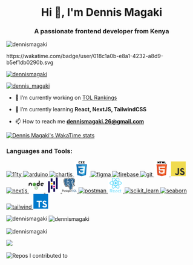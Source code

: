 <h1 align="center">Hi 👋, I'm Dennis Magaki</h1>
<h3 align="center">A passionate frontend developer from Kenya</h3>

<p align="left"> <img src="https://komarev.com/ghpvc/?username=dennismagaki&label=Profile%20views&color=ff0000&style=flat" alt="dennismagaki" /> </p> https://wakatime.com/badge/user/018c1a0b-e8a1-4232-a8d9-b5ef1db0290b.svg

<p align="left"> <a href="https://github.com/ryo-ma/github-profile-trophy"><img src="https://github-profile-trophy.vercel.app/?username=dennismagaki" alt="dennismagaki" /></a> </p>

<p align="left"> <a href="https://twitter.com/dennis_magaki" target="blank"><img src="https://img.shields.io/twitter/follow/dennis_magaki?logo=twitter&style=for-the-badge" alt="dennis_magaki" /></a> </p>

- 🔭 I’m currently working on [TOL Rankings](tol-ranking.vercel.app)

- 🌱 I’m currently learning **React, NextJS, TailwindCSS**

- 📫 How to reach me **dennismagaki.26@gmail.com**

[![Dennis Magaki's WakaTime stats](https://github-readme-stats.vercel.app/api/wakatime?username=DennisMagaki)](https://github.com/anuraghazra/github-readme-stats)

<h3 align="left">Languages and Tools:</h3>
<p align="left"> <a href="https://www.11ty.dev/" target="_blank" rel="noreferrer"> <img src="https://gist.githubusercontent.com/vivek32ta/c7f7bf583c1fb1c58d89301ea40f37fd/raw/f4c85cce5790758286b8f155ef9a177710b995df/11ty.svg" alt="11ty" width="40" height="40"/> </a> <a href="https://www.arduino.cc/" target="_blank" rel="noreferrer"> <img src="https://cdn.worldvectorlogo.com/logos/arduino-1.svg" alt="arduino" width="40" height="40"/> </a> <a href="https://www.chartjs.org" target="_blank" rel="noreferrer"> <img src="https://www.chartjs.org/media/logo-title.svg" alt="chartjs" width="40" height="40"/> </a> <a href="https://www.w3schools.com/css/" target="_blank" rel="noreferrer"> <img src="https://raw.githubusercontent.com/devicons/devicon/master/icons/css3/css3-original-wordmark.svg" alt="css3" width="40" height="40"/> </a> <a href="https://www.figma.com/" target="_blank" rel="noreferrer"> <img src="https://www.vectorlogo.zone/logos/figma/figma-icon.svg" alt="figma" width="40" height="40"/> </a> <a href="https://firebase.google.com/" target="_blank" rel="noreferrer"> <img src="https://www.vectorlogo.zone/logos/firebase/firebase-icon.svg" alt="firebase" width="40" height="40"/> </a> <a href="https://git-scm.com/" target="_blank" rel="noreferrer"> <img src="https://www.vectorlogo.zone/logos/git-scm/git-scm-icon.svg" alt="git" width="40" height="40"/> </a> <a href="https://www.w3.org/html/" target="_blank" rel="noreferrer"> <img src="https://raw.githubusercontent.com/devicons/devicon/master/icons/html5/html5-original-wordmark.svg" alt="html5" width="40" height="40"/> </a> <a href="https://developer.mozilla.org/en-US/docs/Web/JavaScript" target="_blank" rel="noreferrer"> <img src="https://raw.githubusercontent.com/devicons/devicon/master/icons/javascript/javascript-original.svg" alt="javascript" width="40" height="40"/> </a> <a href="https://nextjs.org/" target="_blank" rel="noreferrer"> <img src="https://cdn.worldvectorlogo.com/logos/nextjs-2.svg" alt="nextjs" width="40" height="40"/> </a> <a href="https://nodejs.org" target="_blank" rel="noreferrer"> <img src="https://raw.githubusercontent.com/devicons/devicon/master/icons/nodejs/nodejs-original-wordmark.svg" alt="nodejs" width="40" height="40"/> </a> <a href="https://pandas.pydata.org/" target="_blank" rel="noreferrer"> <img src="https://raw.githubusercontent.com/devicons/devicon/2ae2a900d2f041da66e950e4d48052658d850630/icons/pandas/pandas-original.svg" alt="pandas" width="40" height="40"/> </a> <a href="https://www.postgresql.org" target="_blank" rel="noreferrer"> <img src="https://raw.githubusercontent.com/devicons/devicon/master/icons/postgresql/postgresql-original-wordmark.svg" alt="postgresql" width="40" height="40"/> </a> <a href="https://postman.com" target="_blank" rel="noreferrer"> <img src="https://www.vectorlogo.zone/logos/getpostman/getpostman-icon.svg" alt="postman" width="40" height="40"/> </a> <a href="https://reactjs.org/" target="_blank" rel="noreferrer"> <img src="https://raw.githubusercontent.com/devicons/devicon/master/icons/react/react-original-wordmark.svg" alt="react" width="40" height="40"/> </a> <a href="https://scikit-learn.org/" target="_blank" rel="noreferrer"> <img src="https://upload.wikimedia.org/wikipedia/commons/0/05/Scikit_learn_logo_small.svg" alt="scikit_learn" width="40" height="40"/> </a> <a href="https://seaborn.pydata.org/" target="_blank" rel="noreferrer"> <img src="https://seaborn.pydata.org/_images/logo-mark-lightbg.svg" alt="seaborn" width="40" height="40"/> </a> <a href="https://tailwindcss.com/" target="_blank" rel="noreferrer"> <img src="https://www.vectorlogo.zone/logos/tailwindcss/tailwindcss-icon.svg" alt="tailwind" width="40" height="40"/> </a> <a href="https://www.typescriptlang.org/" target="_blank" rel="noreferrer"> <img src="https://raw.githubusercontent.com/devicons/devicon/master/icons/typescript/typescript-original.svg" alt="typescript" width="40" height="40"/> </a> </p>

<p><img align="left" src="https://github-readme-stats.vercel.app/api/top-langs?username=dennismagaki&show_icons=true&theme=dark&locale=en&layout=compact" alt="dennismagaki" /></p>

<p>&nbsp;<img align="center" src="https://github-readme-stats.vercel.app/api?username=dennismagaki&show_icons=true&theme=dark&title_color=ffffff&text_color=ffffff&locale=en" alt="dennismagaki" /></p>

<p><img align="center" src="https://github-readme-streak-stats.herokuapp.com/?user=dennismagaki&theme=dark" alt="dennismagaki" /></p>

![](https://github-contributor-stats.vercel.app/api?username=dennismagaki&limit=5&theme=dark&combine_all_yearly_contributions=true)

![Repos I contributed to](https://github-contrib-stats.vercel.app/DennisMagaki/contributed.svg)
